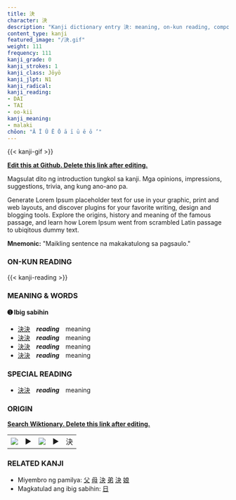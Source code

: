 ```yaml
---
title: 決
character: 決
description: "Kanji dictionary entry 決: meaning, on-kun reading, compounds, origin, related kanji"
content_type: kanji
featured_image: "/決.gif"
weight: 111
frequency: 111
kanji_grade: 0
kanji_strokes: 1
kanji_class: Jōyō
kanji_jlpt: N1
kanji_radical: 
kanji_reading: 
- DAI
- TAI
- oo-kii
kanji_meaning:
- malaki
chōon: "Ā Ī Ū Ē Ō ā ī ū ē ō ’"
---
```

[//]: # (Don't edit the line below. Kanji animated GIF code is automatically generated.)
{{< kanji-gif >}}

[//]: # (Edit below this line.)

**[Edit this at Github. Delete this link after editing.](https://github.com/tim0g/tim/tree/main/content/kanji/決/index.md)**

Magsulat dito ng introduction tungkol sa kanji. Mga opinions, impressions, suggestions, trivia, ang kung ano-ano pa.

Generate Lorem Ipsum placeholder text for use in your graphic, print and web layouts, and discover plugins for your favorite writing, design and blogging tools. Explore the origins, history and meaning of the famous passage, and learn how Lorem Ipsum went from scrambled Latin passage to ubiqitous dummy text.
 
**Mnemonic:** "Maikling sentence na makakatulong sa pagsaulo."

### ON-KUN READING

[//]: # (Don't edit the line below. ON-KUN READING code is automatically generated.)
{{< kanji-reading >}}

### MEANING & WORDS

#### ➊ **Ibig sabihin**
  - [決](../決)[決](../決)　***reading***　meaning
  - [決](../決)[決](../決)　***reading***　meaning
  - [決](../決)[決](../決)　***reading***　meaning
  - [決](../決)[決](../決)　***reading***　meaning

### SPECIAL READING
  - [決](../決)[決](../決)　***reading***　meaning

### ORIGIN

**[Search Wiktionary. Delete this link after editing.](https://wiktionary.org/wiki/決)**
<table class="kanji-table"><tr><td>
<img src="60px-決-bronze.svg.png">
</td><td>▶</td><td>
<img src="60px-決-oracle.svg.png">
</td><td>▶</td>
<td class="kanji-origin">決</td>
</tr></table>

### RELATED KANJI
- Miyembro ng pamilya: [父](../父) [母](../母) [決](../決) [弟](../弟) [決](../決) [娘](../娘)
- Magkatulad ang ibig sabihin: [日](../日)
